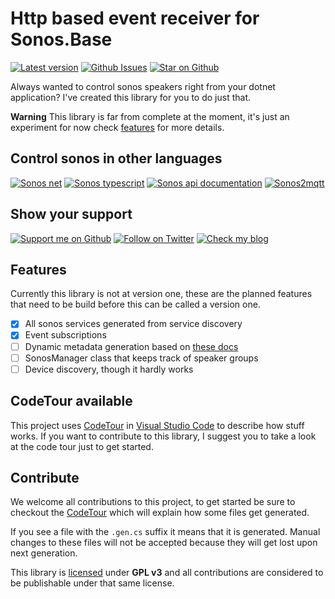 # Http based event receiver for Sonos.Base

[![Latest version][badge_nuget]][link_nuget]
[![Github Issues][badge_issues]][link_issues]
[![Star on Github][badge_repo_stars]][link_repo]

Always wanted to control sonos speakers right from your dotnet application? I've created this library for you to do just that.

**Warning** This library is far from complete at the moment, it's just an experiment for now check [features](#features) for more details.

## Control sonos in other languages

[![Sonos net][badge_sonos-csharp]][link_repo]
[![Sonos typescript][badge_sonos-typescript]][link_sonos-typescript]
[![Sonos api documentation][badge_sonos-docs]][link_sonos-docs]
[![Sonos2mqtt][badge_sonos-mqtt]][link_sonos-mqtt]

## Show your support

[![Support me on Github][badge_sponsor]][link_sponsor]
[![Follow on Twitter][badge_twitter]][link_twitter]
[![Check my blog][badge_blog]][link_blog]

## Features

Currently this library is not at version one, these are the planned features that need to be build before this can be called a version one.

- [X] All sonos services generated from service discovery
- [X] Event subscriptions
- [ ] Dynamic metadata generation based on [these docs](https://svrooij.io/sonos-api-docs/metadata.html)
- [ ] SonosManager class that keeps track of speaker groups
- [ ] Device discovery, though it hardly works

## CodeTour available

This project uses [CodeTour](https://marketplace.visualstudio.com/items?itemName=vsls-contrib.codetour) in [Visual Studio Code](https://code.visualstudio.com/) to describe how stuff works. If you want to contribute to this library, I suggest you to take a look at the code tour just to get started.

## Contribute

We welcome all contributions to this project, to get started be sure to checkout the [CodeTour](#codetour-available) which will explain how some files get generated.

If you see a file with the `.gen.cs` suffix it means that it is generated. Manual changes to these files will not be accepted because they will get lost upon next generation.

This library is [licensed](./LICENSE.md) under **GPL v3** and all contributions are considered to be publishable under that same license.

[badge_blog]: https://img.shields.io/badge/blog-svrooij.io-blue?style=for-the-badge
[badge_issues]: https://img.shields.io/github/issues/svrooij/sonos-net?style=for-the-badge
[badge_nuget]: https://img.shields.io/nuget/v/Sonos.Base.Events.Http?style=for-the-badge
[badge_sonos-csharp]: https://img.shields.io/badge/sonos-C%23-blue?style=for-the-badge
[badge_sonos-docs]: https://img.shields.io/badge/sonos-documentation-blue?style=for-the-badge
[badge_sonos-mqtt]: https://img.shields.io/badge/sonos-mqtt-blue?style=for-the-badge
[badge_sonos-typescript]: https://img.shields.io/badge/sonos-typescript-blue?style=for-the-badge
[badge_sponsor]: https://img.shields.io/github/sponsors/svrooij?logo=github&style=for-the-badge
[badge_repo_stars]: https://img.shields.io/github/stars/svrooij/sonos-net?logo=github&style=for-the-badge
[badge_twitter]: https://img.shields.io/twitter/follow/svrooij?logo=twitter&style=for-the-badge

[link_blog]: https://svrooij.io
[link_issues]: https://github.com/svrooij/sonos-api-docs/issues
[link_nuget]: https://www.nuget.org/packages/Sonos.Base/
[link_sonos-docs]: https://svrooij.io/sonos-api-docs
[link_sonos-mqtt]: https://svrooij.io/sonos2mqtt
[link_sonos-typescript]: https://svrooij.io/node-sonos-ts
[link_sponsor]: https://github.com/sponsors/svrooij
[link_repo]: https://github.com/svrooij/sonos-net
[link_twitter]: https://twitter.com/svrooij
